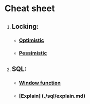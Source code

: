 # Cheat sheet

1. ## Locking:
   * ### [Optimistic](./locking/optimistic_locking.md)
   * ### [Pessimistic](./locking/pessimistic_locking.md)

2. ## SQL:
   * ### [Window function](./sql/window_functions.md)
   * ### [Explain] (./sql/explain.md)